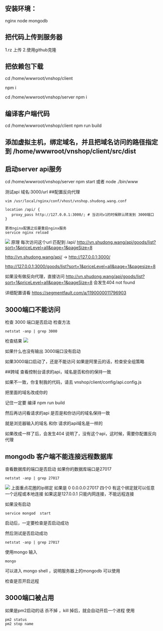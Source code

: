 ## 安装环境：
nginx
node
mongodb

## 把代码上传到服务器
1.rz 上传
2.使用github克隆

## 把依赖包下载
  cd /home/wwwroot/vnshop/client

  npm i

  cd /home/wwwroot/vnshop/server
  npm i
## 编译客户端代码
  cd /home/wwwroot/vnshop/client
  npm run build
## 添加虚拟主机，绑定域名，并且把域名访问的路径指定到 /home/wwwroot/vnshop/client/src/dist

## 启动server api服务
cd /home/wwwroot/vnshop/server
npm start
或者
node ./bin/www

测试api
域名:3000/url
##配置反向代理
```
vim /usr/local/nginx/conf/vhost/vnshop.shudong.wang.conf

location /api/ {
   proxy_pass http://127.0.0.1:3000/; # 当访问v1的时候默认转发到 3000端口
}

更改nginx配置之后要重启nginx服务
service nginx reload
```
![](http://md.shudong.wang/markdown-img-paste-20171128142012584.png)
原理 每次访问这个url 匹配到 /api/
http://vn.shudong.wang/api/goods/list?sort=1&priceLevel=all&page=1&pageSize=8


http://vn.shudong.wang/api/ -> http://127.0.0.1:3000/


http://127.0.0.1:3000/goods/list?sort=1&priceLevel=all&page=1&pagesize=8

如果没有做反向代理，直接访问
http://vn.shudong.wang/api/goods/list?sort=1&priceLevel=all&page=1&pageSize=8
会发生404 not found


详细配置请看
https://segmentfault.com/a/1190000011796903


## 3000端口不能访问
检查 3000 端口是否启动
检查方法
```
netstat -anp | grep 3000
```
检查结果
![](http://md.shudong.wang/markdown-img-paste-2017112909295300.png)

如果什么也没有输出
3000端口没有启动

如果3000端口启动了，还是不能访问
如果是阿里云的话，检查安全组策略

##跨域
查看控制台请求的api，域名是否和你的保持一致

如果不一致，你复制我的代码，请去
vnshop/client/config/api.config.js

把里面的域名改成你的

记住一定要 编译
npm run build

然后再访问看请求的api 是否是和你访问的域名保持一致

就是浏览器输入的域名 和你 请求的api域名是一样的

如果改成一样了后，会发生404 说明了，没有这个api，这时候，需要你配置反向代理

## mongodb 客户端不能连接远程数据库
查看数据库的端口是否启动
如果你的数据库端口是27017
```
netstat -anp | grep 27017
```
![](http://md.shudong.wang/markdown-img-paste-20171129093837299.png)
上面重点花圈的ip绑定 如果是 0 0.0.0.0:27017  四个0 有这个绑定就可以任意一个远程或本地连接
如果这是127.0.0.1 只能内网连接，不能远程连接

如果没有启动
```
service mongod  start
```
启动后，一定要检查是否启动成功

然后测试是否启动成功
```
netstat -anp | grep 27017
```

使用mongo 输入
```
mongo
```
可以进入 mongo shell ，说明服务器上的mongodb 可以使用

检查是否开启远程


## 3000端口被占用

如果是pm2启动的话 杀不掉 ，kill 掉后，就会自动开启一个进程
使用
```
pm2 status
pm2 stop name
```
